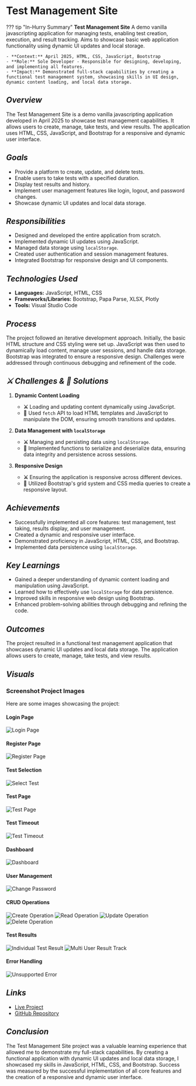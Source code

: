 # Test Management Site

??? tip "In-Hurry Summary"
    **Test Management Site**
    A demo vanilla javascripting application for managing tests, enabling test creation, execution, and result tracking. Aims to showcase basic web application functionality using dynamic UI updates and local storage.
    
    - **Context:** April 2025, HTML, CSS, JavaScript, Bootstrap
    - **Role:** Sole Developer - Responsible for designing, developing, and implementing all features.
    - **Impact:** Demonstrated full-stack capabilities by creating a functional test management system, showcasing skills in UI design, dynamic content loading, and local data storage.

## ***Overview***

The Test Management Site is a demo vanilla javascripting application developed in April 2025 to showcase test management capabilities. It allows users to create, manage, take tests, and view results. The application uses HTML, CSS, JavaScript, and Bootstrap for a responsive and dynamic user interface.

## ***Goals***

- Provide a platform to create, update, and delete tests.
- Enable users to take tests with a specified duration.
- Display test results and history.
- Implement user management features like login, logout, and password changes.
- Showcase dynamic UI updates and local data storage.

## ***Responsibilities***

- Designed and developed the entire application from scratch.
- Implemented dynamic UI updates using JavaScript.
- Managed data storage using `localStorage`.
- Created user authentication and session management features.
- Integrated Bootstrap for responsive design and UI components.

## ***Technologies Used***

- **Languages:** JavaScript, HTML, CSS
- **Frameworks/Libraries:** Bootstrap, Papa Parse, XLSX, Plotly
- **Tools:** Visual Studio Code

## ***Process***

The project followed an iterative development approach. Initially, the basic HTML structure and CSS styling were set up. JavaScript was then used to dynamically load content, manage user sessions, and handle data storage. Bootstrap was integrated to ensure a responsive design. Challenges were addressed through continuous debugging and refinement of the code.

## ***:crossed_swords: Challenges & :star2: Solutions***

1. **Dynamic Content Loading**  
    - **:crossed_swords:** Loading and updating content dynamically using JavaScript.  
    - **:star2:** Used `fetch` API to load HTML templates and JavaScript to manipulate the DOM, ensuring smooth transitions and updates.

2. **Data Management with `localStorage`**  
    - **:crossed_swords:** Managing and persisting data using `localStorage`.  
    - **:star2:** Implemented functions to serialize and deserialize data, ensuring data integrity and persistence across sessions.

3. **Responsive Design**  
    - **:crossed_swords:** Ensuring the application is responsive across different devices.  
    - **:star2:** Utilized Bootstrap's grid system and CSS media queries to create a responsive layout.

## ***Achievements***

- Successfully implemented all core features: test management, test taking, results display, and user management.
- Created a dynamic and responsive user interface.
- Demonstrated proficiency in JavaScript, HTML, CSS, and Bootstrap.
- Implemented data persistence using `localStorage`.

## ***Key Learnings***

- Gained a deeper understanding of dynamic content loading and manipulation using JavaScript.
- Learned how to effectively use `localStorage` for data persistence.
- Improved skills in responsive web design using Bootstrap.
- Enhanced problem-solving abilities through debugging and refining the code.

## ***Outcomes***

The project resulted in a functional test management application that showcases dynamic UI updates and local data storage. The application allows users to create, manage, take tests, and view results.

## ***Visuals***

### Screenshot Project Images
Here are some images showcasing the project:

#### Login Page
![Login Page](https://github.com/mrxsierra/test-site/blob/main/img/login.jpg)

#### Register Page
![Register Page](https://github.com/mrxsierra/test-site/blob/main/img/register.jpg)

#### Test Selection
![Select Test](https://github.com/mrxsierra/test-site/blob/main/img/select-test-to-take.jpg)

#### Test Page
![Test Page](https://github.com/mrxsierra/test-site/blob/main/img/test-page.png)

#### Test Timeout
![Test Timeout](https://github.com/mrxsierra/test-site/blob/main/img/test-time-out.png)

#### Dashboard
![Dashboard](https://github.com/mrxsierra/test-site/blob/main/img/anamoly-dash.png)

#### User Management
![Change Password](https://github.com/mrxsierra/test-site/blob/main/img/change-pass.png)

#### CRUD Operations
![Create Operation](https://github.com/mrxsierra/test-site/blob/main/img/create.png)
![Read Operation](https://github.com/mrxsierra/test-site/blob/main/img/Read.png)
![Update Operation](https://github.com/mrxsierra/test-site/blob/main/img/update.png)
![Delete Operation](https://github.com/mrxsierra/test-site/blob/main/img/delete.png)

#### Test Results
![Individual Test Result](https://github.com/mrxsierra/test-site/blob/main/img/individual-test-result.png)
![Multi User Result Track](https://github.com/mrxsierra/test-site/blob/main/img/multi-user-result-track.png)

#### Error Handling
![Unsupported Error](https://github.com/mrxsierra/test-site/blob/main/img/unsupported-error.png)

## ***Links***

- [Live Project](https://mrxsierra.github.io/test-site/)
- [GitHub Repository](https://github.com/mrxsierra/test-site/)

## ***Conclusion***

The Test Management Site project was a valuable learning experience that allowed me to demonstrate my full-stack capabilities. By creating a functional application with dynamic UI updates and local data storage, I showcased my skills in JavaScript, HTML, CSS, and Bootstrap. Success was measured by the successful implementation of all core features and the creation of a responsive and dynamic user interface.